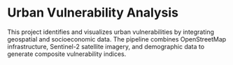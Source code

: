 Urban Vulnerability Analysis
=============================

This project identifies and visualizes urban vulnerabilities by integrating geospatial and socioeconomic data. The pipeline combines OpenStreetMap infrastructure, Sentinel-2 satellite imagery, and demographic data to generate composite vulnerability indices.

